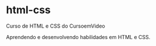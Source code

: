 # html-css

Curso de HTML e CSS do CursoemVideo

Aprendendo e desenvolvendo habilidades em HTML e CSS.
